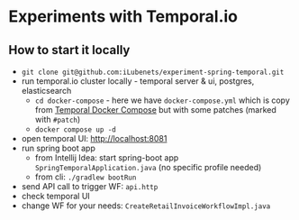 # Experiments with Temporal.io

## How to start it locally

- `git clone git@github.com:iLubenets/experiment-spring-temporal.git`
- run temporal.io cluster locally - temporal server & ui, postgres, elasticsearch
    - `cd docker-compose` - here we have `docker-compose.yml` which is copy from [Temporal Docker Compose](https://github.com/temporalio/docker-compose) but with some patches (marked with `#patch`)
    - `docker compose up -d`
- open temporal UI: [http://localhost:8081](http://localhost:8081)
- run spring boot app
    - from Intellij Idea: start spring-boot app `SpringTemporalApplication.java` (no specific profile needed)
    - from cli: `./gradlew bootRun`
- send API call to trigger WF: `api.http`
- check temporal UI
- change WF for your needs: `CreateRetailInvoiceWorkflowImpl.java`
